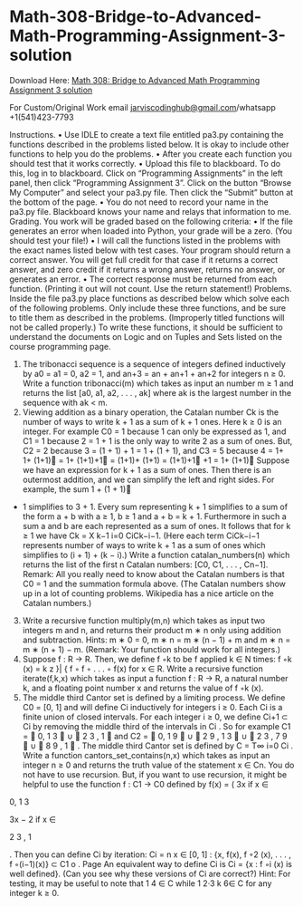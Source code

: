 # Math-308-Bridge-to-Advanced-Math-Programming-Assignment-3-solution

Download Here: [Math 308: Bridge to Advanced Math Programming Assignment 3 solution](https://jarviscodinghub.com/assignment/math-308-bridge-to-advanced-math-programming-assignment-3-solution/)

For Custom/Original Work email jarviscodinghub@gmail.com/whatsapp +1(541)423-7793

Instructions.
• Use IDLE to create a text file entitled pa3.py containing the functions described in the
problems listed below. It is okay to include other functions to help you do the problems.
• After you create each function you should test that it works correctly.
• Upload this file to blackboard. To do this, log in to blackboard. Click on “Programming
Assignments” in the left panel, then click “Programming Assignment 3”. Click on the button
“Browse My Computer” and select your pa3.py file. Then click the “Submit” button at the
bottom of the page.
• You do not need to record your name in the pa3.py file. Blackboard knows your name and
relays that information to me.
Grading. You work will be graded based on the following criteria:
• If the file generates an error when loaded into Python, your grade will be a zero. (You should
test your file!)
• I will call the functions listed in the problems with the exact names listed below with test
cases. Your program should return a correct answer. You will get full credit for that case if
it returns a correct answer, and zero credit if it returns a wrong answer, returns no answer,
or generates an error.
• The correct response must be returned from each function. (Printing it out will not count.
Use the return statement!)
Problems. Inside the file pa3.py place functions as described below which solve each of the
following problems. Only include these three functions, and be sure to title them as described in
the problems. (Improperly titled functions will not be called properly.) To write these functions,
it should be sufficient to understand the documents on Logic and on Tuples and Sets listed on the
course programming page.
1. The tribonacci sequence is a sequence of integers defined inductively by a0 = a1 = 0, a2 = 1,
and an+3 = an + an+1 + an+2 for integers n ≥ 0. Write a function tribonacci(m) which takes
as input an number m ≥ 1 and returns the list [a0, a1, a2, . . . , ak] where ak is the largest number
in the sequence with ak < m.
2. Viewing addition as a binary operation, the Catalan number Ck is the number of ways to write
k + 1 as a sum of k + 1 ones. Here k ≥ 0 is an integer. For example C0 = 1 because 1 can only
be expressed as 1, and C1 = 1 because 2 = 1 + 1 is the only way to write 2 as a sum of ones.
But, C2 = 2 because
3 = (1 + 1) + 1 = 1 + (1 + 1),
and C3 = 5 because
4 = 1+
1+ (1+1)
= 1+
(1+1)+1
= (1+1)+ (1+1) =
(1+1)+1
+1 =
1+ (1+1)
Suppose we have an expression for k + 1 as a sum of ones. Then there is an outermost addition,
and we can simplify the left and right sides. For example, the sum
1 + (1 + 1)
+ 1 simplifies
to 3 + 1. Every sum representing k + 1 simplifies to a sum of the form a + b with a ≥ 1, b ≥ 1
and a + b = k + 1. Furthermore in such a sum a and b are each represented as a sum of ones.
It follows that for k ≥ 1 we have
Ck =
X
k−1
i=0
CiCk−i−1.
(Here each term CiCk−i−1 represents number of ways to write k + 1 as a sum of ones which
simplifies to (i + 1) + (k − i).)
Write a function catalan_numbers(n) which returns the list of the first n Catalan numbers:
[C0, C1, . . . , Cn−1]. Remark: All you really need to know about the Catalan numbers is that
C0 = 1 and the summation formula above. (The Catalan numbers show up in a lot of counting
problems. Wikipedia has a nice article on the Catalan numbers.)
3. Write a recursive function multiply(m,n) which takes as input two integers m and n, and
returns their product m ∗ n only using addition and subtraction. Hints:
m ∗ 0 = 0, m ∗ n = m ∗ (n − 1) + m and m ∗ n = m ∗ (n + 1) − m.
(Remark: Your function should work for all integers.)
4. Suppose f : R → R. Then, we define f
◦k
to be f applied k ∈ N times:
f
◦k
(x) =
k
z }| {
f ◦ f ◦ . . . ◦ f(x)
for x ∈ R. Write a recursive function iterate(f,k,x) which takes as input a function f : R →
R, a natural number k, and a floating point number x and returns the value of f
◦k
(x).
5. The middle third Cantor set is defined by a limiting process. We define C0 = [0, 1] and will
define Ci
inductively for integers i ≥ 0. Each Ci
is a finite union of closed intervals. For each
integer i ≥ 0, we define Ci+1 ⊂ Ci by removing the middle third of the intervals in Ci
. So for
example
C1 =

0,
1
3

∪

2
3
, 1

and C2 =

0,
1
9

∪

2
9
,
1
3

∪

2
3
,
7
9

∪

8
9
, 1

.
The middle third Cantor set is defined by C =
T∞
i=0 Ci
.
Write a function cantors_set_contains(n,x) which takes as input an integer n ≥ 0 and
returns the truth value of the statement x ∈ Cn.
You do not have to use recursion. But, if you want to use recursion, it might be helpful to use
the function f : C1 → C0 defined by
f(x) = (
3x if x ∈

0,
1
3

3x − 2 if x ∈

2
3
, 1

.
Then you can define Ci by iteration:
Ci =
n
x ∈ [0, 1] : {x, f(x), f ◦2
(x), . . . , f ◦(i−1)(x)} ⊂ C1
o
.
Page
An equivalent way to define Ci
is
Ci = {x : f
◦i
(x) is well defined}.
(Can you see why these versions of Ci are correct?)
Hint: For testing, it may be useful to note that 1
4
∈ C while 1
2·3
k 6∈ C for any integer k ≥ 0.

